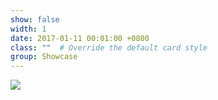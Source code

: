 ```yaml
---
show: false
width: 1
date: 2017-01-11 00:01:00 +0800
class: ""  # Override the default card style
group: Showcase
---
```

<div>
<img src="{{ 'assets/images/etc/tim_the_beaver.png' | relative_url }}" class="img-fluid rounded" >
</div>
